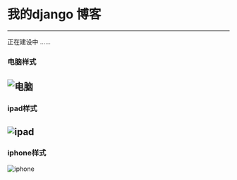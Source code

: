 # 我的django 博客

------

正在建设中  ......


### 电脑样式
![电脑](http://okwbeh770.bkt.clouddn.com//blog/detail.png)
----------
### ipad样式
![ipad](http://okwbeh770.bkt.clouddn.com//blog/ipad.png)
----------
### iphone样式
![iphone](http://okwbeh770.bkt.clouddn.com//blog/iphone.png)

